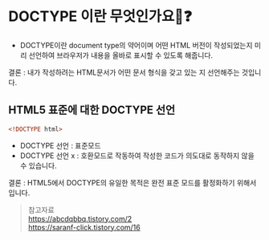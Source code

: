 # DOCTYPE 이란 무엇인가요🤔❓
-  DOCTYPE이란 document type의 약어이며 어떤 HTML 버전이 작성되었는지 미리 선언하여 브라우저가 내용을 올바로 표시할 수 있도록 해줍니다.  

결론 :  내가 작성하려는 HTML문서가 어떤 문서 형식을 갖고 있는 지 선언해주는 것입니다.



## HTML5 표준에 대한 DOCTYPE 선언
``` html
<!DOCTYPE html>
``` 

- DOCTYPE 선언 : 표준모드
- DOCTYPE 선언 x : 호환모드로 작동하여 작성한 코드가 의도대로 동작하지 않을 수 있습니다.

결론 : HTML5에서 DOCTYPE의 유일한 목적은 완전 표준 모드를 활정화하기 위해서입니다.


>   참고자료   
>   https://abcdqbbq.tistory.com/2  
>   https://saranf-click.tistory.com/16



